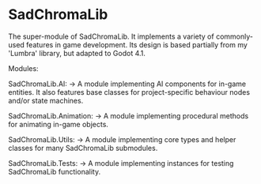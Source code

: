 # SadChromaLib
The super-module of SadChromaLib. It implements a variety of commonly-used features in game development. Its design is based partially from my 'Lumbra' library, but adapted to Godot 4.1.

Modules:

SadChromaLib.AI:
  -> A module implementing AI components for in-game entities. It also features base classes for project-specific behaviour nodes and/or state machines.

SadChromaLib.Animation:
  -> A module implementing procedural methods for animating in-game objects.

SadChromaLib.Utils:
  -> A module implementing core types and helper classes for many SadChromaLib submodules.

SadChromaLib.Tests:
  -> A module implementing instances for testing SadChromaLib functionality.

